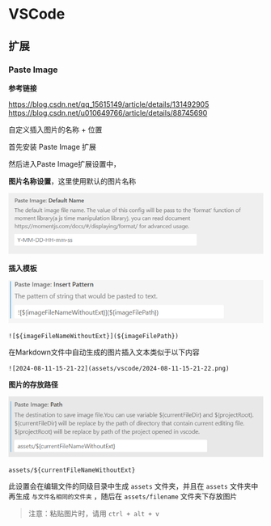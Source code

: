 # VSCode

## 扩展

### Paste Image  

**参考链接**  

<https://blog.csdn.net/qq_15615149/article/details/131492905>
<https://blog.csdn.net/u010649766/article/details/88745690>

自定义插入图片的名称 + 位置  

首先安装 Paste Image 扩展

然后进入Paste Image扩展设置中，  

**图片名称设置**，这里使用默认的图片名称  

![2024-08-11-15-19-43](assets/vscode/2024-08-11-15-19-43.png)

**插入模板**  

![2024-08-11-15-21-22](assets/vscode/2024-08-11-15-21-22.png)

```
![${imageFileNameWithoutExt}](${imageFilePath})
```

在Markdown文件中自动生成的图片插入文本类似于以下内容
```
![2024-08-11-15-21-22](assets/vscode/2024-08-11-15-21-22.png)
```

**图片的存放路径**

![2024-08-11-15-25-08](assets/vscode/2024-08-11-15-25-08.png)

```
assets/${currentFileNameWithoutExt}
```
此设置会在编辑文件的同级目录中生成 `assets` 文件夹，并且在 `assets` 文件夹中再生成 `与文件名相同的文件夹` ，随后在 `assets/filename` 文件夹下存放图片

> 注意：粘贴图片时，请用 `ctrl + alt + v`
